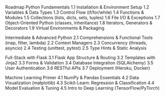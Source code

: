 Roadmap
Python Fundamentals
1.1 Installation & Environment Setup
1.2 Variables & Data Types
1.3 Control Flow (if/for/while)
1.4 Functions & Modules
1.5 Collections (lists, dicts, sets, tuples)
1.6 File I/O & Exceptions
1.7 Object-Oriented Python (classes, inheritance)
1.8 Iterators, Generators & Decorators
1.9 Virtual Environments & Packaging

Intermediate & Advanced Python
2.1 Comprehensions & Functional Tools (map, filter, lambda)
2.2 Context Managers
2.3 Concurrency (threads, asyncio)
2.4 Testing (unittest, pytest)
2.5 Type Hints & Static Analysis

Full-Stack with Flask
3.1 Flask App Structure & Routing
3.2 Templates with Jinja2
3.3 Forms & Validation
3.4 Database Integration (SQLAlchemy)
3.5 User Authentication
3.6 RESTful APIs
3.7 Deployment (Heroku, Docker)

Machine Learning Primer
4.1 NumPy & Pandas Essentials
4.2 Data Visualization (matplotlib)
4.3 Scikit-Learn: Regression & Classification
4.4 Model Evaluation & Tuning
4.5 Intro to Deep Learning (TensorFlow/PyTorch)
